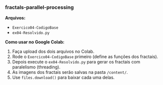 ### fractals-parallel-processing

**Arquivos:**
- `Exercico04-CodigoBase`
- `ex04-Resolvido.py`

**Como usar no Google Colab:**
1. Faça upload dos dois arquivos no Colab.
2. Rode o `Exercico04-CodigoBase` primeiro (define as funções dos fractais).
3. Depois execute o `ex04-Resolvido.py` para gerar os fractais com paralelismo (threading).
4. As imagens dos fractais serão salvas na pasta `/content/`.
5. Use `files.download()` para baixar cada uma delas.
